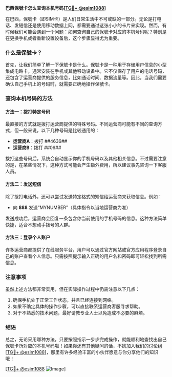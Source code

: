 **巴西保號卡怎么查询本机号码[[TG💪+ @esim1088](https://t.me/s/esim1088)]**

在巴西，保號卡（即SIM卡）是人们日常生活中不可或缺的一部分。无论是打电话、发短信还是使用移动数据上网，都需要通过这张小小的卡片来实现。然而，有时候我们可能会遇到一个问题：如何查询自己的保號卡对应的本机号码呢？特别是在更换手机或者重新设置设备后，这个步骤显得尤为重要。

### 什么是保號卡？

首先，让我们简单了解一下保號卡是什么。保號卡是一种用于存储用户信息的小型集成电路卡，通常安装在手机或其他移动设备中。它不仅保存了用户的电话号码，还包含了运营商提供的服务信息，比如通话时间、数据流量等。因此，当我们需要确认自己手机上的号码时，就需要正确地操作保號卡。

### 查询本机号码的方法

#### 方法一：拨打特定号码

最直接的方式就是拨打运营商提供的特殊号码。不同运营商可能有不同的查询方式，但一般来说，以下几种号码是比较通用的：

- **运营商A**：拨打 *#*#4636#*#*
- **运营商B**：拨打 *#*#06#*#*

拨打这些号码后，系统会自动显示你的手机号码以及其他相关信息。不过需要注意的是，在某些情况下，这种方式可能会产生额外费用，所以建议事先咨询一下客服人员。

#### 方法二：发送短信

除了拨打电话外，还可以尝试发送特定格式的短信给运营商来获取信息。例如：

- 向 **888** 发送“MYNUMBER”（具体指令以当地运营商为准）

发送成功后，运营商会回复一条包含你当前使用的手机号码的信息。这种方法简单快捷，适合不想动手拨号的人群。

#### 方法三：登录个人账户

许多运营商都提供了在线服务平台，用户可以通过官方网站或官方应用程序登录自己的账户查看个人信息。只需按照提示输入正确的用户名和密码即可轻松找到所需信息。

### 注意事项

虽然上述方法都非常实用，但在实际操作过程中仍需注意以下几点：

1. 确保手机处于正常工作状态，并且已经连接到网络。
2. 如果不确定具体的操作步骤，可以直接联系运营商客服寻求帮助。
3. 对于不熟悉的技术问题，最好请教专业人士以免造成不必要的麻烦。

### 结语

总之，无论采用哪种方法，只要按照指示一步步完成操作，就能顺利地查找出自己保號卡所对应的本机号码啦！如果你还有其他疑问的话，不妨加入我们的讨论组[[TG💪+ @esim1088](https://t.me/s/esim1088)]，那里有许多经验丰富的小伙伴愿意与你分享他们的知识哦！

[[TG💪+ @esim1088](https://t.me/s/esim1088) ![Image](https://i.postimg.cc/4NQfJmqS/Snipaste-2025-05-13-00-14-12.png)]